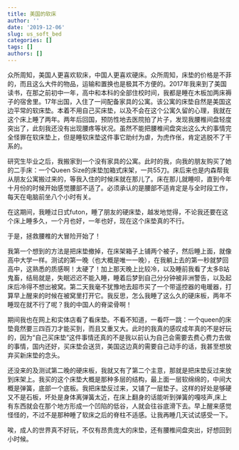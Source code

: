 ```yaml
---
title: 美国的软床
author: ''
date: '2019-12-06'
slug: us_soft_bed
categories: []
tags: []
authors: []
---
```


众所周知，美国人更喜欢软床，中国人更喜欢硬床。众所周知，床垫的价格是不菲的，而且这么大件的物品，运输和置换也是极其不方便的。2017年我来到了美国读书，在那之前初中一年，高中和本科的全部住校时间，我都是睡在木板加两床褥子的宿舍里。17年出国，入住了一间配备家具的公寓。该公寓的床垫自然是美国这边平常的软床垫。本着不用自己买床垫，以及不会在这个公寓久留的心理，我就在这个床上睡了两年。两年后回国，预防性地去医院拍了片子，发现我腰椎间盘轻度突出了，此刻我还没有出现腰疼等状况。虽然不能把腰椎间盘突出这么大的事情完全怪罪在软床垫上，但是睡软床垫这件事它助纣为虐，为虎作伥，肯定逃脱不了干系的。

研究生毕业之后，我搬家到一个没有家具的公寓。此时的我，向我的朋友购买了她的二手床：一个Queen Size的床垫加箱式床架，一共55刀。床后来也是内森帮我从朋友公寓搬过来的，等我入住的时候床就在那儿了。床在那儿就睡呗，直到今年十月份的时候开始感觉腰部不适了。必须承认的是腰部不适肯定是与全时段工作，每天在电脑前坐八个小时有关。


在这期间，我睡过日式futon，睡了朋友的硬床垫，越发地觉得，不论我还要在这个床上睡多久，一个月也好，一年也好，现在这个床垫真的不行。

于是，拯救腰椎的大冒险开始了！


我第一个想到的方法是把床垫撤掉，在床架箱子上铺两个被子，然后睡上面，就像高中大学一样。测试的第一晚（也大概是唯一一晚），在我躺上去的第一秒就梦回高中，这熟悉的质感啊！太硬了！加上那天晚上比较冷，以及睡前我看了太多B站鬼畜，结局就是，失眠迟迟不能入睡，睡着后梦到自己分分钟被非洲警告，以及起床后冷得不想出被窝。第二天我毫不犹豫地去超市买了一个带遥控器的电暖器，打算早上醒来的时候在被窝里打开它。我反思，怎么我睡了这么久的硬床板，两年不睡现在就不行了呢？我的中国人的脊梁骨啊！

期间我也在网上和实体店看了看床垫。不看不知道，一看吓一跳：一个queen的床垫竟然要三四百刀才能买到，而且又重又大。此时的我真的感叹成年真的不是好玩的，因为“自己买床垫”这件事情还真的不是我以前认为自己会需要去费心费力去做的事情，国内还好，买床垫会送货，美国这边真的需要自己动手的话，我甚至想放弃买新床垫的念头。

还没来的及测试第二晚的硬床板，我就又有了第二个主意，那就是把床垫反过来放到床架上。我买的这个床垫大概是那种多层的结构，最上面一层软绵绵的，中间大概是弹簧，底部一个底板。我把床垫反过来，又铺了一层垫子。这样的好处是够硬又不是石板，坏处是身体离弹簧太近，在床上翻身的话能听到弹簧的嘎吱声,床上有东西就会在那个地方形成一个凹陷的低谷，人就会往谷底滑下去。早上醒来感觉怪怪的，不过不是那种睡了软床之后的脊柱不适感。让我再睡几天试试感受一下。

唉，成人的世界真不好玩，不仅有昂贵庞大的床垫，还有腰椎间盘突出，好想回到小时候。


